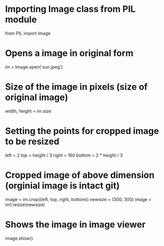 # Importing Image class from PIL module
from PIL import Image
 
# Opens a image in original form
im = Image.open('sun.jpeg')
 
# Size of the image in pixels (size of original image)
width, height = im.size
 
# Setting the points for cropped image to be resized
left = 2
top = height / 3
right = 160
bottom = 2 * height / 3
 
# Cropped image of above dimension (orginial image is intact git)
image = im.crop((left, top, right, bottom))
newsize = (300, 300)
image = im1.resize(newsize)
# Shows the image in image viewer
image.show()